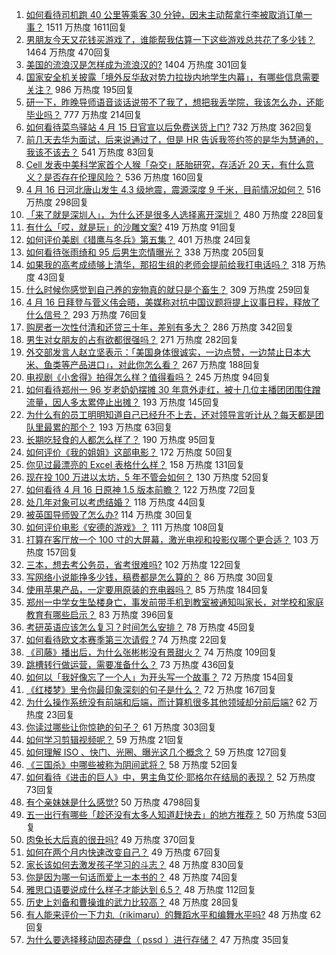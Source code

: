 1. [如何看待司机跑 40 公里等乘客 30 分钟，因未主动帮拿行李被取消订单一事？](https://www.zhihu.com/question/454773564) 1511 万热度 1611回复
1. [男朋友今天又花钱买游戏了，谁能帮我估算一下这些游戏总共花了多少钱？](https://www.zhihu.com/question/453441147) 1464 万热度 470回复
1. [美国的流浪汉是怎样成为流浪汉的?](https://www.zhihu.com/question/27969524) 1404 万热度 301回复
1. [国家安全机关披露「境外反华敌对势力拉拢内地学生内幕」，有哪些信息需要关注？](https://www.zhihu.com/question/454743871) 986 万热度 195回复
1. [研一下，昨晚导师语音谈话说带不了我了，想把我丢学院，我该怎么办，还能毕业吗？](https://www.zhihu.com/question/454103100) 777 万热度 214回复
1. [如何看待菜鸟驿站 4 月 15 日官宣以后免费送货上门?](https://www.zhihu.com/question/454716623) 732 万热度 362回复
1. [前几天去华为面试，后来说通过了，但是 HR 告诉我签约签的是华为慧通的，我该不该去？](https://www.zhihu.com/question/310409624) 541 万热度 83回复
1. [Cell 发表中美科学家首个人猴「杂交」胚胎研究，存活近 20 天，有什么意义？是否存在伦理风险？](https://www.zhihu.com/question/454895982) 536 万热度 160回复
1. [4 月 16 日河北唐山发生 4.3 级地震，震源深度 9 千米，目前情况如何？](https://www.zhihu.com/question/454953034) 516 万热度 298回复
1. [「来了就是深圳人」，为什么还是很多人选择离开深圳？](https://www.zhihu.com/question/314137518) 480 万热度 228回复
1. [有什么「哎，就是玩」的沙雕文案?](https://www.zhihu.com/question/454663451) 419 万热度 91回复
1. [如何评价美剧《猎鹰与冬兵》第五集？](https://www.zhihu.com/question/454897434) 401 万热度 24回复
1. [如何看待张雨绮和 95 后男生恋情曝光？](https://www.zhihu.com/question/454472919) 338 万热度 205回复
1. [如果我的高考成绩够上清华，那招生组的老师会提前给我打电话吗？](https://www.zhihu.com/question/454386015) 318 万热度 43回复
1. [什么时候你感觉到自己养的宠物真的就只是个畜生？](https://www.zhihu.com/question/344278401) 309 万热度 259回复
1. [4 月 16 日拜登与菅义伟会晤，美媒称对抗中国议题将提上议事日程，释放了什么信号？](https://www.zhihu.com/question/454891026) 293 万热度 76回复
1. [购房者一次性付清和还贷三十年，差别有多大？](https://www.zhihu.com/question/440197525) 286 万热度 342回复
1. [男生对女朋友的占有欲都很强吗？](https://www.zhihu.com/question/332142062) 271 万热度 282回复
1. [外交部发言人赵立坚表示：「美国身体很诚实，一边点赞，一边禁止日本大米、鱼类等产品进口」，对此你怎么看？](https://www.zhihu.com/question/454785098) 267 万热度 188回复
1. [电视剧《小舍得》拍得怎么样？值得看吗？](https://www.zhihu.com/question/454098944) 245 万热度 94回复
1. [如何看待郑州一 96 岁老奶奶摆摊 30 年意外走红，被十几位主播团团围住蹭流量，因人多太累停止出摊？](https://www.zhihu.com/question/454181902) 193 万热度 145回复
1. [为什么有的员工明明知道自己已经升不上去，还对领导言听计从？每天都是团队里最累的那个？](https://www.zhihu.com/question/453267475) 193 万热度 63回复
1. [长期吃轻食的人都怎么样了？](https://www.zhihu.com/question/430782103) 190 万热度 95回复
1. [如何评价《我的姐姐》这部电影？](https://www.zhihu.com/question/453290146) 172 万热度 50回复
1. [你见过最漂亮的 Excel 表格什么样？](https://www.zhihu.com/question/56375334) 158 万热度 131回复
1. [现在投 100 万进以太坊，5 年不管会如何？](https://www.zhihu.com/question/453472940) 130 万热度 52回复
1. [如何看待 4 月 16 日原神 1.5 版本前瞻？](https://www.zhihu.com/question/454988506) 122 万热度 72回复
1. [处几年对象可以考虑结婚？](https://www.zhihu.com/question/450899653) 118 万热度 44回复
1. [被英国导师毁了怎么办?](https://www.zhihu.com/question/452626511) 114 万热度 30回复
1. [如何评价电影《安德的游戏》？](https://www.zhihu.com/question/21933008) 111 万热度 108回复
1. [打算在客厅放一个 100 寸的大屏幕，激光电视和投影仪哪个更合适？](https://www.zhihu.com/question/441824735) 103 万热度 157回复
1. [三本，想去考公务员，省考很难吗?](https://www.zhihu.com/question/332487091) 102 万热度 122回复
1. [写网络小说能挣多少钱，稿费都是怎么算的？](https://www.zhihu.com/question/276683571) 86 万热度 30回复
1. [使用苹果产品，一定要用原装的充电器吗？](https://www.zhihu.com/question/308571486) 85 万热度 184回复
1. [郑州一中学女生坠楼身亡，事发前带手机到教室被通知叫家长，对学校和家庭教育有哪些启示？](https://www.zhihu.com/question/454720911) 83 万热度 396回复
1. [考研英语应该怎么复习？时间怎么安排？](https://www.zhihu.com/question/391177262) 78 万热度 45回复
1. [如何看待欧文本赛季第三次请假 ?](https://www.zhihu.com/question/454271284) 74 万热度 22回复
1. [《司藤》播出后，为什么张彬彬没有景甜火？](https://www.zhihu.com/question/453444369) 74 万热度 109回复
1. [跳槽转行做运营，需要准备什么？](https://www.zhihu.com/question/30738719) 73 万热度 436回复
1. [如何以「我好像忘了一个人」为开头写一个故事？](https://www.zhihu.com/question/434561207) 72 万热度 154回复
1. [《红楼梦》里令你最印象深刻的句子是什么？](https://www.zhihu.com/question/453352543) 72 万热度 167回复
1. [为什么操作系统没有前端和后端，而计算机很多其他领域却分前后端?](https://www.zhihu.com/question/454156721) 62 万热度 23回复
1. [你读过哪些让你惊艳的句子？](https://www.zhihu.com/question/452548176) 61 万热度 303回复
1. [如何学习剪辑视频呢？](https://www.zhihu.com/question/452762287) 59 万热度 21回复
1. [如何理解 ISO 、快门、光圈、曝光这几个概念？](https://www.zhihu.com/question/21427664) 59 万热度 127回复
1. [《三国杀》中哪些被称为阴间武将？](https://www.zhihu.com/question/445199764) 58 万热度 52回复
1. [如何看待《进击的巨人》中，男主角艾伦·耶格尔在结局的表现？](https://www.zhihu.com/question/453710531) 52 万热度 73回复
1. [有个亲妹妹是什么感觉?](https://www.zhihu.com/question/293914303) 50 万热度 4798回复
1. [五一出行有哪些「趁还没有太多人知道赶快去」的地方推荐？](https://www.zhihu.com/question/453601844) 50 万热度 53回复
1. [肉兔长大后真的很丑吗?](https://www.zhihu.com/question/385649301) 49 万热度 370回复
1. [如何在两个月内快速改变自己？](https://www.zhihu.com/question/451986493) 49 万热度 67回复
1. [家长该如何去激发孩子学习的斗志？](https://www.zhihu.com/question/446431067) 48 万热度 830回复
1. [你是因为哪一句话而爱上一本书的？](https://www.zhihu.com/question/454812309) 48 万热度 74回复
1. [雅思口语要说成什么样子才能达到 6.5？](https://www.zhihu.com/question/27769662) 48 万热度 112回复
1. [历史上刘备和曹操谁的武力比较高？](https://www.zhihu.com/question/337944914) 48 万热度 28回复
1. [有人能来评价一下力丸（rikimaru）的舞蹈水平和编舞水平吗?](https://www.zhihu.com/question/448579023) 48 万热度 62回复
1. [为什么要选择移动固态硬盘（ pssd ）进行存储？](https://www.zhihu.com/question/454421003) 47 万热度 35回复